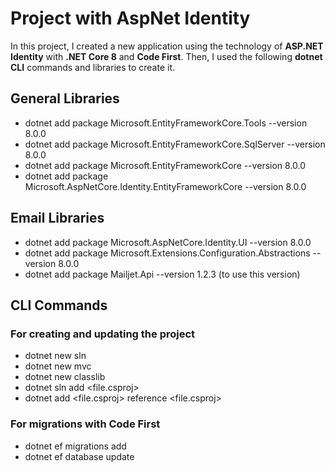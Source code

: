 # Project with AspNet Identity

In this project, I created a new application using the technology of **ASP.NET Identity** with **.NET Core 8** and **Code First**. Then, I used the following **dotnet CLI** commands and libraries to create it.

## General Libraries

- dotnet add package Microsoft.EntityFrameworkCore.Tools --version 8.0.0
- dotnet add package Microsoft.EntityFrameworkCore.SqlServer --version 8.0.0
- dotnet add package Microsoft.EntityFrameworkCore --version 8.0.0
- dotnet add package Microsoft.AspNetCore.Identity.EntityFrameworkCore --version 8.0.0

## Email Libraries

- dotnet add package Microsoft.AspNetCore.Identity.UI --version 8.0.0
- dotnet add package Microsoft.Extensions.Configuration.Abstractions --version 8.0.0
- dotnet add package Mailjet.Api --version 1.2.3 (to use this version)

## CLI Commands

### For creating and updating the project

- dotnet new sln
- dotnet new mvc
- dotnet new classlib
- dotnet sln add <file.csproj>
- dotnet add <file.csproj> reference <file.csproj>

### For migrations with Code First

- dotnet ef migrations add <name-new-migration>
- dotnet ef database update
